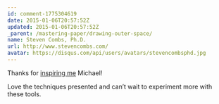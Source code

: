 ```yaml
---
id: comment-1775304619
date: 2015-01-06T20:57:52Z
updated: 2015-01-06T20:57:52Z
_parent: /mastering-paper/drawing-outer-space/
name: Steven Combs, Ph.D.
url: http://www.stevencombs.com/
avatar: https://disqus.com/api/users/avatars/stevencombsphd.jpg
---
```


Thanks for
[inspiring me](http://www.stevencombs.com/art/2015/01/06/paperbyfiftythree-fountain-pen.html)
Michael!

Love the techniques presented and can’t wait to experiment more with these
tools.
